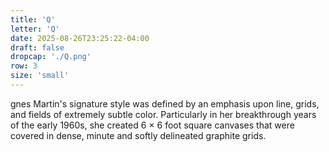 ```yaml
---
title: 'Q'
letter: 'Q'
date: 2025-08-26T23:25:22-04:00
draft: false
dropcap: './Q.png'
row: 3
size: 'small'
---
```

gnes Martin's signature style was defined by an emphasis upon line, grids, and fields of extremely subtle color. Particularly in her breakthrough years of the early 1960s, she created 6 × 6 foot square canvases that were covered in dense, minute and softly delineated graphite grids.

